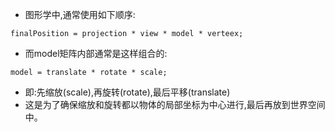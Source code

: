 - 图形学中,通常使用如下顺序:

`finalPosition = projection * view * model * verteex;`

- 而model矩阵内部通常是这样组合的:

`model = translate * rotate * scale;`

- 即:先缩放(scale),再旋转(rotate),最后平移(translate)
- 这是为了确保缩放和旋转都以物体的局部坐标为中心进行,最后再放到世界空间中。